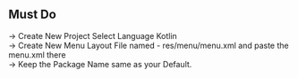 ## Must Do ##


-> Create New Project Select Language Kotlin <br />
-> Create New Menu Layout File named -  res/menu/menu.xml and paste the menu.xml there<br />
-> Keep the Package Name same as your Default.
